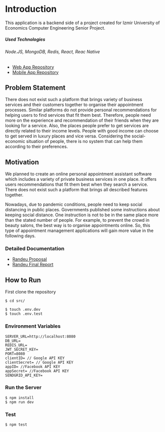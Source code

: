 # Introduction

This application is a backend side of a project created for Izmir University of Economics Computer Engineering Senior Project.

##### Used Technologies

###### Node.JS, MongoDB, Redis, React, Reac Native

- [Web App Repository](https://github.com/serbestemre/randeu-webApp)
- [Mobile App Repository](https://github.com/sercankavdir/randeu-mobileApp)

## Problem Statement

There does not exist such a platform that brings variety of business services and their customers together to organise their appointment processes. Similar platforms do not provide personal recommendations for helping users to find services that fit them best. Therefore, people need more on the experience and recommendation of their friends when they are looking for a service. Also, the places people prefer to get services are directly related to their income levels. People with good income can choose to get served in luxury places and vice versa. Considering the social-economic situation of people, there is no system that can help them according to their preferences.

## Motivation

We planned to create an online personal appointment assistant software which includes a variety of private business services in one place. It offers users recommendations that fit them best when they search a service. There does not exist such a platform that brings all described features together.

Nowadays, due to pandemic conditions, people need to keep social distancing in public places. Governments published some instructions about keeping social distance. One instruction is not to be in the same place more than the stated number of people. For example, to prevent the crowd in beauty salons, the best way is to organise appointments online. So, this type of appointment management applications will gain more value in the following days.

### Detailed Documentation

* [Randeu Proposal](https://github.com/serbestemre/personal-appointment-assistant/blob/master/randeu-proposal.pdf)
* [Randeu Final Report](https://github.com/serbestemre/personal-appointment-assistant/blob/master/randeu-final-report.pdf)


## How to Run

First clone the repository

```
$ cd src/
```

```
$ touch .env.dev 
$ touch .env.test
```

### Environment Variables

```
SERVER_URL=http://localhost:8080
DB_URL=
REDIS_URL=
JWT_SECRET_KEY=
PORT=8080
clientID= // Google API KEY
clientSecret= // Google API KEY
appID= //Facebook API KEY
appSecret= //Facebook API KEY
SENDGRID_API_KEY= 
```
### Run the Server

```
$ npm install
$ npm run dev
```

### Test

``` $ npm test ```
